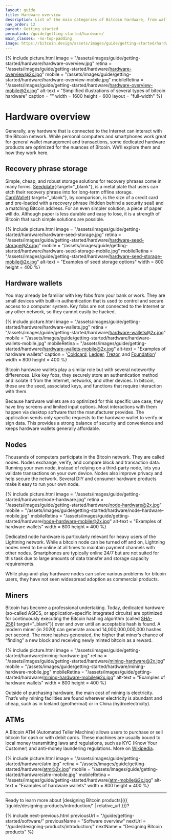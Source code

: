 ```yaml
---
layout: guide
title: Hardware overview
description: List of the main categories of Bitcoin hardware, from wallets to miners.
nav_order: 12
parent: Getting started
permalink: /guide/getting-started/hardware/
main_classes: -no-top-padding
image: https://bitcoin.design/assets/images/guide/getting-started/hardware/hardware-preview.jpg
---
```


<!--

Editor's notes

This page provides an overview of the different types of hardware that interact with the bitcoin network. It is only a top-level summary. An idea for future expansion would be create sub-pages
to more thoroughly discuss each hardware type.

Illustration sources

- https://www.figma.com/file/qzvCvqhSRx3Jq8aywaSjlr/Bitcoin-Design-Guide-Illustrations-CO?node-id=291%3A2675
- https://www.figma.com/file/qzvCvqhSRx3Jq8aywaSjlr/Bitcoin-Design-Guide-Illustrations-CO?node-id=53%3A3663

-->

{% include picture.html
   image = "/assets/images/guide/getting-started/hardware/hardware-overview.jpg"
   retina = "/assets/images/guide/getting-started/hardware/hardware-overview@2x.jpg"
   mobile = "/assets/images/guide/getting-started/hardware/hardware-overview-mobile.jpg"
   mobileRetina = "/assets/images/guide/getting-started/hardware/hardware-overview-mobile@2x.jpg"
   alt-text = "Simplified illustrations of several types of bitcoin hardware"
   caption = ""
   width = 1600
   height = 600
   layout = "full-width"
%}

# Hardware overview

Generally, any hardware that is connected to the Internet can interact with the Bitcoin network. While personal computers and smartphones work great for general wallet management and transactions, some dedicated hardware products are optimized for the nuances of Bitcoin. We’ll explore them and how they work here.


## Recovery phrase storage

Simple, cheap, and robust storage solutions for recovery phrases come in many forms. [Seedplate](https://bitcoinseedbackup.com/){:target="_blank"}, is a metal plate that users can etch their recovery phrase into for long-term offline storage. [CardWallet](https://www.cardwallet.com){:target="_blank"}, by comparison, is the size of a credit card and pre-loaded with a recovery phrase (hidden behind a security seal) and a matching Bitcoin address. For an even simpler solution, a piece of paper will do. Although paper is less durable and easy to lose, it is a strength of Bitcoin that such simple solutions are possible.

{% include picture.html
   image = "/assets/images/guide/getting-started/hardware/hardware-seed-storage.jpg"
   retina = "/assets/images/guide/getting-started/hardware/hardware-seed-storage@2x.jpg"
   mobile = "/assets/images/guide/getting-started/hardware/hardware-seed-storage-mobile.jpg"
   mobileRetina = "/assets/images/guide/getting-started/hardware/hardware-seed-storage-mobile@2x.jpg"
   alt-text = "Examples of seed storage options"
   width = 800
   height = 400
%}

## Hardware wallets

You may already be familiar with key fobs from your bank or work. They are small devices with built-in authentication that is used to control and secure access to a computer system. Key fobs are not connected to the Internet or any other network, so they cannot easily be hacked.

{% include picture.html
   image = "/assets/images/guide/getting-started/hardware/hardware-wallets.jpg"
   retina = "/assets/images/guide/getting-started/hardware/hardware-wallets@2x.jpg"
   mobile = "/assets/images/guide/getting-started/hardware/hardware-wallets-mobile.jpg"
   mobileRetina = "/assets/images/guide/getting-started/hardware/hardware-wallets-mobile@2x.jpg"
   alt-text = "Examples of hardware wallets"
   caption = '<a href="https://coldcardwallet.com" target="_blank">Coldcard</a>, <a href="https://www.ledger.com/" target="_blank">Ledger</a>, <a href="https://trezor.io" target="_blank">Trezor</a>, and <a href="https://foundationdevices.com" target="_blank">Foundation</a>'
   width = 800
   height = 400
%}

Bitcoin hardware wallets play a similar role but with several noteworthy differences. Like key fobs, they securely store an authentication method and isolate it from the Internet, networks, and other devices. In bitcoin, these are the seed, associated keys, and functions that require interaction with them.

Because hardware wallets are so optimized for this specific use case, they have tiny screens and limited input options. Most interactions with them happen via desktop software that the manufacturer provides. The application sends only specific requests to the hardware wallet to verify or sign data. This provides a strong balance of security and convenience and keeps hardware wallets generally affordable.

## Nodes

Thousands of computers participate in the Bitcoin network. They are called nodes. Nodes exchange, verify, and compare block and transaction data.
Running your own node, instead of relying on a third-party node, lets you validate transactions on your own device. Nodes also improve privacy and help secure the network. Several DIY and consumer hardware products make it easy to run your own node.

{% include picture.html
   image = "/assets/images/guide/getting-started/hardware/node-hardware.jpg"
   retina = "/assets/images/guide/getting-started/hardware/node-hardware@2x.jpg"
   mobile = "/assets/images/guide/getting-started/hardware/node-hardware-mobile.jpg"
   mobileRetina = "/assets/images/guide/getting-started/hardware/node-hardware-mobile@2x.jpg"
   alt-text = "Examples of hardware wallets"
   width = 800
   height = 400
%}

Dedicated node hardware is particularly relevant for heavy users of the Lightning network. While a bitcoin node can be turned off and on, Lightning nodes need to be online at all times to maintain payment channels with other nodes. Smartphones are typically online 24/7 but are not suited for this task due to large amounts of data transfer and storage capacity requirements.

While plug-and-play hardware nodes can solve various problems for bitcoin users, they have not seen widespread adoption as commercial products.

## Miners

Bitcoin has become a professional undertaking. Today, dedicated hardware (so-called ASICS, or application-specific integrated circuits) are optimized for continuously executing the Bitcoin hashing algorithm (called [SHA-256](https://en.wikipedia.org/wiki/SHA-2){:target="_blank"}) over and over until an acceptable hash is found. A modern miner (in 2020) can generate around 14,000,000,000,000 hashes per second. The more hashes generated, the higher that miner’s chance of “finding” a new block and receiving newly minted bitcoin as a reward.

{% include picture.html
   image = "/assets/images/guide/getting-started/hardware/mining-hardware.jpg"
   retina = "/assets/images/guide/getting-started/hardware/mining-hardware@2x.jpg"
   mobile = "/assets/images/guide/getting-started/hardware/mining-hardware-mobile.jpg"
   mobileRetina = "/assets/images/guide/getting-started/hardware/mining-hardware-mobile@2x.jpg"
   alt-text = "Examples of hardware wallets"
   width = 800
   height = 400
%}

Outside of purchasing hardware, the main cost of mining is electricity. That’s why mining facilities are found wherever electricity is abundant and cheap, such as in Iceland (geothermal) or in China (hydroelectricity).

## ATMs

A Bitcoin ATM (Automated Teller Machine) allows users to purchase or sell bitcoin for cash or with debit cards. These machines are usually bound to local money transmitting laws and regulations, such as KYC (Know Your Customer) and anti-money laundering regulations. More on [Wikipedia](https://en.wikipedia.org/wiki/Bitcoin_ATM).

{% include picture.html
   image = "/assets/images/guide/getting-started/hardware/atm.jpg"
   retina = "/assets/images/guide/getting-started/hardware/atm@2x.jpg"
   mobile = "/assets/images/guide/getting-started/hardware/atm-mobile.jpg"
   mobileRetina = "/assets/images/guide/getting-started/hardware/atm-mobile@2x.jpg"
   alt-text = "Examples of hardware wallets"
   width = 800
   height = 400
%}

---

Ready to learn more about [designing Bitcoin products]({{ '/guide/designing-products/introduction/' | relative_url }})?

{% include next-previous.html
   previousUrl = "/guide/getting-started/software/"
   previousName = "Software overview"
   nextUrl = "/guide/designing-products/introduction/"
   nextName = "Designing Bitcoin products"
%}
